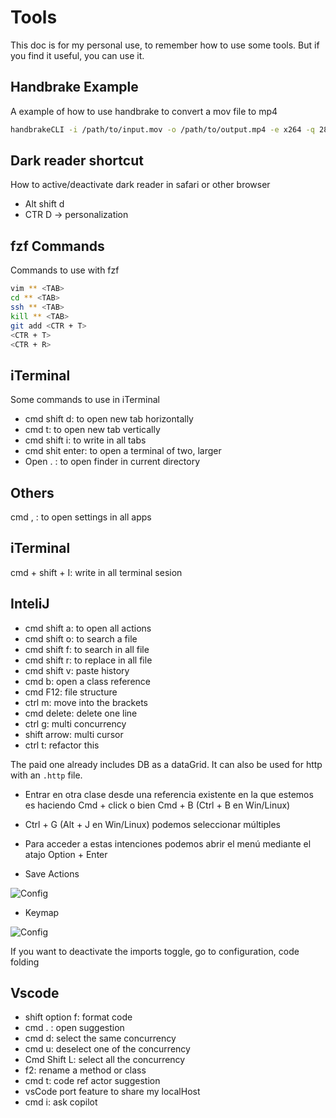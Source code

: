 # Tools

This doc is for my personal use, to remember how to use some tools. But if you find it useful, you can use it.

## Handbrake Example

A example of how to use handbrake to convert a mov file to mp4

```bash
handbrakeCLI -i /path/to/input.mov -o /path/to/output.mp4 -e x264 -q 28 -r 15 -B 64 -X 1280 -O
```

## Dark reader shortcut

How to active/deactivate dark reader in safari or other browser

- Alt shift d
- CTR D -> personalization

## fzf Commands

Commands to use with fzf

```bash
vim ** <TAB>
cd ** <TAB>
ssh ** <TAB>
kill ** <TAB>
git add <CTR + T>
<CTR + T>
<CTR + R>
```

## iTerminal

Some commands to use in iTerminal

- cmd shift d: to open new tab horizontally
- cmd t: to open new tab vertically
- cmd shift i: to write in all tabs
- cmd shit enter: to open a terminal of two, larger
- Open . : to open finder in current directory

## Others

cmd , : to open settings in all apps

## iTerminal

cmd + shift + I: write in all terminal sesion

## InteliJ

- cmd shift a: to open all actions
- cmd shift o: to search a file
- cmd shift f: to search in all file
- cmd shift r: to replace in all file
- cmd shift v: paste history
- cmd b: open a class reference
- cmd F12: file structure
- ctrl m: move into the brackets
- cmd delete: delete one line
- ctrl g: multi concurrency
- shift arrow: multi cursor
- ctrl t: refactor this

The paid one already includes DB as a dataGrid. It can also be used for http with an `.http` file.

- Entrar en otra clase desde una referencia existente en la que estemos es haciendo Cmd + click o bien Cmd + B (Ctrl + B en Win/Linux)

- Ctrl + G (Alt + J en Win/Linux) podemos seleccionar múltiples

- Para acceder a estas intenciones podemos abrir el menú mediante el atajo Option + Enter

- Save Actions

![Config](https://i.ibb.co/B3DDv0M/Screenshot-2024-01-06-at-2-04-17-PM.png)

- Keymap

![Config](https://i.ibb.co/dKdFMNQ/Screenshot-2024-01-08-at-10-10-46-AM.png)

If you want to deactivate the imports toggle, go to configuration, code folding

## Vscode

- shift option f: format code
- cmd . : open suggestion
- cmd d: select the same concurrency
- cmd u: deselect one of the concurrency
- Cmd Shift L: select all the concurrency
- f2: rename a method or class
- cmd t: code ref actor suggestion
- vsCode port feature to share my localHost
- cmd i: ask copilot


